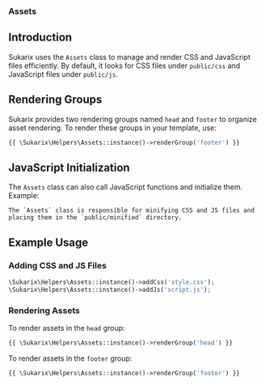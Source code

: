 ### Assets

<!-- toc -->

## Introduction

Sukarix uses the `Assets` class to manage and render CSS and JavaScript files efficiently. By default, it looks for CSS
files under `public/css` and JavaScript files under `public/js`.

## Rendering Groups

Sukarix provides two rendering groups named `head` and `footer` to organize asset rendering. To render these groups in
your template, use:

```php
{{ \Sukarix\Helpers\Assets::instance()->renderGroup('footer') }}
```

## JavaScript Initialization

The `Assets` class can also call JavaScript functions and initialize them. Example:

<script>
    jQuery(document).ready(function () {
        {{ \Sukarix\Helpers\Assets::instance()->currentJsLocale() }}
        {{ \Sukarix\Helpers\Assets::instance()->setUserRole() }}
        {{ \Sukarix\Helpers\Assets::instance()->initJsClasses() }}
    });
</script>


```admonish tip
The `Assets` class is responsible for minifying CSS and JS files and placing them in the `public/minified` directory.
```

## Example Usage

### Adding CSS and JS Files

```php
\Sukarix\Helpers\Assets::instance()->addCss('style.css');
\Sukarix\Helpers\Assets::instance()->addJs('script.js');
```

### Rendering Assets

To render assets in the `head` group:

```php
{{ \Sukarix\Helpers\Assets::instance()->renderGroup('head') }}
```

To render assets in the `footer` group:

```php
{{ \Sukarix\Helpers\Assets::instance()->renderGroup('footer') }}
```

